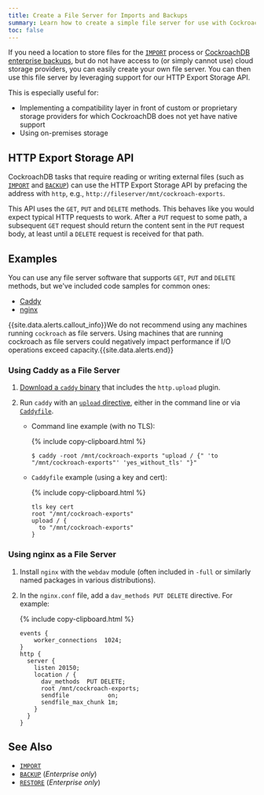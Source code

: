 ```yaml
---
title: Create a File Server for Imports and Backups
summary: Learn how to create a simple file server for use with CockroachDB IMPORT and BACKUP
toc: false
---
```


If you need a location to store files for the [`IMPORT`](import.html) process or [CockroachDB enterprise backups](backup.html), but do not have access to (or simply cannot use) cloud storage providers, you can easily create your own file server. You can then use this file server by leveraging support for our HTTP Export Storage API.

This is especially useful for:

- Implementing a compatibility layer in front of custom or proprietary storage providers for which CockroachDB does not yet have native support
- Using on-premises storage

<div id="toc"></div>

## HTTP Export Storage API

CockroachDB tasks that require reading or writing external files (such as [`IMPORT`](import.html) and [`BACKUP`](backup.html)) can use the HTTP Export Storage API by prefacing the address with `http`, e.g., `http://fileserver/mnt/cockroach-exports`.

This API uses the `GET`, `PUT` and `DELETE` methods. This behaves like you would expect typical HTTP requests to work. After a `PUT` request to some path, a subsequent `GET` request should return the content sent in the `PUT` request body, at least until a `DELETE` request is received for that path.

## Examples

You can use any file server software that supports `GET`, `PUT` and `DELETE` methods, but we've included code samples for common ones:

- [Caddy](#using-caddy-as-a-file-server)
- [nginx](#using-nginx-as-a-file-server)

{{site.data.alerts.callout_info}}We do not recommend using any machines running <code>cockroach</code> as file servers. Using machines that are running cockroach as file servers could negatively impact performance if I/O operations exceed capacity.{{site.data.alerts.end}}

### Using Caddy as a File Server

1. [Download a `caddy` binary](https://caddyserver.com/download) that includes the `http.upload` plugin.

2. Run `caddy` with an [`upload` directive](https://caddyserver.com/docs/http.upload), either in the command line or via [`Caddyfile`](https://caddyserver.com/docs/caddyfile).
    - Command line example (with no TLS):
    		
        {% include copy-clipboard.html %}
        ~~~ shell
        $ caddy -root /mnt/cockroach-exports "upload / {" 'to "/mnt/cockroach-exports"' 'yes_without_tls' "}"
        ~~~
    - `Caddyfile` example (using a key and cert):

        {% include copy-clipboard.html %}
        ~~~ shell
        tls key cert
        root "/mnt/cockroach-exports"
        upload / {
          to "/mnt/cockroach-exports"
        }
        ~~~

### Using nginx as a File Server

1. Install `nginx` with the `webdav` module (often included in `-full` or similarly named packages in various distributions). 

2. In the `nginx.conf` file, add a `dav_methods PUT DELETE` directive. For example:

    {% include copy-clipboard.html %}
    ~~~ nginx
    events {
        worker_connections  1024;
    }
    http {
      server {
        listen 20150;
        location / {
          dav_methods  PUT DELETE;
          root /mnt/cockroach-exports;
          sendfile           on;
          sendfile_max_chunk 1m;
        }
      }
    }
    ~~~

## See Also

- [`IMPORT`](import.html)
- [`BACKUP`](backup.html) (*Enterprise only*)
- [`RESTORE`](restore.html) (*Enterprise only*)
